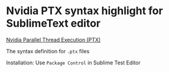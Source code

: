 # Nvidia PTX syntax highlight for SublimeText editor  #

[Nvidia Parallel Thread Execution (PTX)](https://docs.nvidia.com/cuda/parallel-thread-execution/index.html)

The syntax definition for `.ptx` files

Installation: Use `Package Control` in Sublime Test Editor
